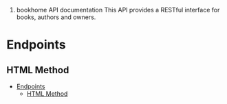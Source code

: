 1. bookhome API documentation
This API provides a RESTful interface for books, authors and owners.

# Endpoints

## HTML Method

- [Endpoints](#endpoints)
  - [HTML Method](#html-method)

